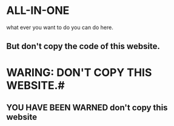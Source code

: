 # ALL-IN-ONE
what ever you want to do you can do here.


## But don't copy the code of this website. ##



# WARING: DON'T COPY THIS WEBSITE.#

## YOU HAVE BEEN WARNED don't copy this website ##
